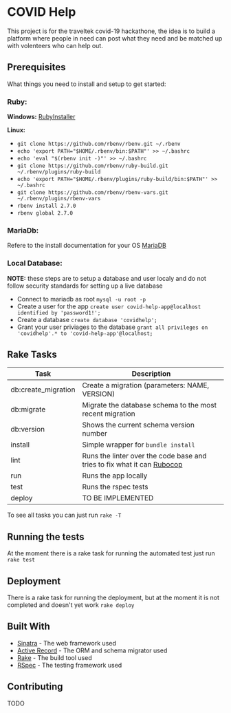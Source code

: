 
# COVID Help

This project is for the traveltek covid-19 hackathone, the idea is to build a platform where people in need can post what they need and be matched up with volenteers who can help out.


## Prerequisites

What things you need to install and setup to get started:

### Ruby:

**Windows:** [RubyInstaller](https://rubyinstaller.org/2020/01/05/rubyinstaller-2.7.0-1-released.html)

**Linux:** 

* `git clone https://github.com/rbenv/rbenv.git ~/.rbenv`
* `echo 'export PATH="$HOME/.rbenv/bin:$PATH"' >> ~/.bashrc`
* `echo 'eval "$(rbenv init -)"' >> ~/.bashrc`
* `git clone https://github.com/rbenv/ruby-build.git ~/.rbenv/plugins/ruby-build`
* `echo 'export PATH="$HOME/.rbenv/plugins/ruby-build/bin:$PATH"' >> ~/.bashrc`
* `git clone https://github.com/rbenv/rbenv-vars.git ~/.rbenv/plugins/rbenv-vars`
* `rbenv install 2.7.0`
* `rbenv global 2.7.0`

### MariaDb:

Refere to the install documentation for your OS [MariaDB](https://mariadb.com/kb/en/getting-installing-and-upgrading-mariadb/)

### Local Database:

**NOTE:** these steps are to setup a database and user localy and do not follow security standards for setting up a live database

* Connect to mariadb as root `mysql -u root -p`
* Create a user for the app `create user covid-help-app@localhost identified by 'password1!';` 
* Create a database `create database 'covidhelp';`
* Grant your user priviages to the database `grant all privileges on 'covidhelp'.* to 'covid-help-app'@localhost;`


## Rake Tasks

Task | Description
------------ | -------------
db:create_migration | Create a migration (parameters: NAME, VERSION)
db:migrate |  Migrate the database schema to the most recent migration
db:version | Shows the current schema version number
install | Simple wrapper for `bundle install`
lint | Runs the linter over the code base and tries to fix what it can [Rubocop](https://docs.rubocop.org/en/stable/)
run | Runs the app locally
test | Runs the rspec tests
deploy | TO BE IMPLEMENTED

To see all tasks you can just run `rake -T`


## Running the tests

At the moment there is a rake task for running the automated test just run `rake test`

## Deployment

There is a rake task for running the deployment, but at the moment it is not completed and doesn't yet work `rake deploy`

## Built With

* [Sinatra](http://sinatrarb.com/intro.html) - The web framework used
* [Active Record](https://www.rubydoc.info/gems/sinatra-activerecord/2.0.18) - The ORM and schema migrator used
* [Rake](https://ruby.github.io/rake/) - The build tool used
* [RSpec](https://rspec.info/documentation/) - The testing framework used

## Contributing

TODO

